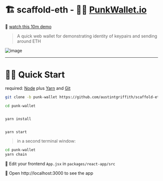 # 🏗 scaffold-eth - 🧑‍🎤 [PunkWallet.io](https://PunkWallet.io)

🎥 [watch this 10m demo](https://youtu.be/lYRd1k1RBAQ)


> A quick web wallet for demonstrating identity of keypairs and sending around ETH

![image](https://user-images.githubusercontent.com/2653167/111859677-3234d900-8908-11eb-9614-815f5b945705.png)

---

# 🏃‍♀️ Quick Start

required: [Node](https://nodejs.org/dist/latest-v12.x/) plus [Yarn](https://classic.yarnpkg.com/en/docs/install/) and [Git](https://git-scm.com/downloads)


```bash
git clone -b punk-wallet https://github.com/austintgriffith/scaffold-eth.git punk-wallet

cd punk-wallet
```

```bash

yarn install

```

```bash

yarn start

```

> in a second terminal window:

```bash
cd punk-wallet
yarn chain

```

📝 Edit your frontend `App.jsx` in `packages/react-app/src`

📱 Open http://localhost:3000 to see the app
